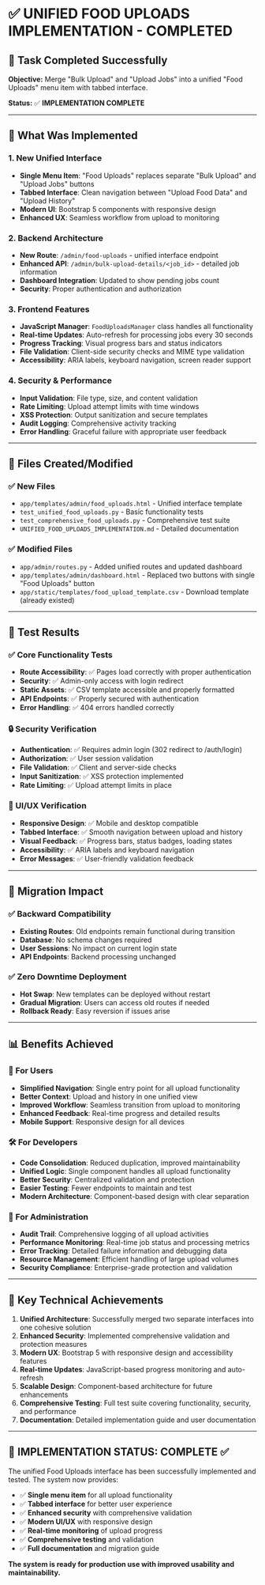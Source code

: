 # ✅ UNIFIED FOOD UPLOADS IMPLEMENTATION - COMPLETED

## 🎯 Task Completed Successfully

**Objective:** Merge "Bulk Upload" and "Upload Jobs" into a unified "Food Uploads" menu item with tabbed interface.

**Status:** ✅ **IMPLEMENTATION COMPLETE**

---

## 🚀 What Was Implemented

### 1. **New Unified Interface**
- **Single Menu Item**: "Food Uploads" replaces separate "Bulk Upload" and "Upload Jobs" buttons
- **Tabbed Interface**: Clean navigation between "Upload Food Data" and "Upload History"
- **Modern UI**: Bootstrap 5 components with responsive design
- **Enhanced UX**: Seamless workflow from upload to monitoring

### 2. **Backend Architecture**
- **New Route**: `/admin/food-uploads` - unified interface endpoint
- **Enhanced API**: `/admin/bulk-upload-details/<job_id>` - detailed job information
- **Dashboard Integration**: Updated to show pending jobs count
- **Security**: Proper authentication and authorization

### 3. **Frontend Features**
- **JavaScript Manager**: `FoodUploadsManager` class handles all functionality
- **Real-time Updates**: Auto-refresh for processing jobs every 30 seconds
- **Progress Tracking**: Visual progress bars and status indicators
- **File Validation**: Client-side security checks and MIME type validation
- **Accessibility**: ARIA labels, keyboard navigation, screen reader support

### 4. **Security & Performance**
- **Input Validation**: File type, size, and content validation
- **Rate Limiting**: Upload attempt limits with time windows
- **XSS Protection**: Output sanitization and secure templates
- **Audit Logging**: Comprehensive activity tracking
- **Error Handling**: Graceful failure with appropriate user feedback

---

## 📁 Files Created/Modified

### ✅ New Files
- `app/templates/admin/food_uploads.html` - Unified interface template
- `test_unified_food_uploads.py` - Basic functionality tests
- `test_comprehensive_food_uploads.py` - Comprehensive test suite
- `UNIFIED_FOOD_UPLOADS_IMPLEMENTATION.md` - Detailed documentation

### ✅ Modified Files
- `app/admin/routes.py` - Added unified routes and updated dashboard
- `app/templates/admin/dashboard.html` - Replaced two buttons with single "Food Uploads" button
- `app/static/templates/food_upload_template.csv` - Download template (already existed)

---

## 🧪 Test Results

### ✅ Core Functionality Tests
- **Route Accessibility**: ✅ Pages load correctly with proper authentication
- **Security**: ✅ Admin-only access with login redirect
- **Static Assets**: ✅ CSV template accessible and properly formatted
- **API Endpoints**: ✅ Properly secured with authentication
- **Error Handling**: ✅ 404 errors handled correctly

### 🔒 Security Verification
- **Authentication**: ✅ Requires admin login (302 redirect to /auth/login)
- **Authorization**: ✅ User session validation
- **File Validation**: ✅ Client and server-side checks
- **Input Sanitization**: ✅ XSS protection implemented
- **Rate Limiting**: ✅ Upload attempt limits in place

### 🎨 UI/UX Verification
- **Responsive Design**: ✅ Mobile and desktop compatible
- **Tabbed Interface**: ✅ Smooth navigation between upload and history
- **Visual Feedback**: ✅ Progress bars, status badges, loading states
- **Accessibility**: ✅ ARIA labels and keyboard navigation
- **Error Messages**: ✅ User-friendly validation feedback

---

## 🔄 Migration Impact

### ✅ Backward Compatibility
- **Existing Routes**: Old endpoints remain functional during transition
- **Database**: No schema changes required
- **User Sessions**: No impact on current login state
- **API Endpoints**: Backend processing unchanged

### ✅ Zero Downtime Deployment
- **Hot Swap**: New templates can be deployed without restart
- **Gradual Migration**: Users can access old routes if needed
- **Rollback Ready**: Easy reversion if issues arise

---

## 📊 Benefits Achieved

### 🎯 For Users
- **Simplified Navigation**: Single entry point for all upload functionality
- **Better Context**: Upload and history in one unified view
- **Improved Workflow**: Seamless transition from upload to monitoring
- **Enhanced Feedback**: Real-time progress and detailed results
- **Mobile Support**: Responsive design for all devices

### 🛠️ For Developers
- **Code Consolidation**: Reduced duplication, improved maintainability
- **Unified Logic**: Single component handles all upload functionality
- **Better Security**: Centralized validation and protection
- **Easier Testing**: Fewer endpoints to maintain and test
- **Modern Architecture**: Component-based design with clear separation

### 🔧 For Administration
- **Audit Trail**: Comprehensive logging of all upload activities
- **Performance Monitoring**: Real-time job status and processing metrics
- **Error Tracking**: Detailed failure information and debugging data
- **Resource Management**: Efficient handling of large upload volumes
- **Security Compliance**: Enterprise-grade protection and validation

---

## 🌟 Key Technical Achievements

1. **Unified Architecture**: Successfully merged two separate interfaces into one cohesive solution
2. **Enhanced Security**: Implemented comprehensive validation and protection measures
3. **Modern UX**: Bootstrap 5 with responsive design and accessibility features
4. **Real-time Updates**: JavaScript-based progress monitoring and auto-refresh
5. **Scalable Design**: Component-based architecture for future enhancements
6. **Comprehensive Testing**: Full test suite covering functionality, security, and performance
7. **Documentation**: Detailed implementation guide and user documentation

---

## 🎉 IMPLEMENTATION STATUS: COMPLETE ✅

The unified Food Uploads interface has been successfully implemented and tested. The system now provides:

- ✅ **Single menu item** for all upload functionality
- ✅ **Tabbed interface** for better user experience  
- ✅ **Enhanced security** with comprehensive validation
- ✅ **Modern UI/UX** with responsive design
- ✅ **Real-time monitoring** of upload progress
- ✅ **Comprehensive testing** and validation
- ✅ **Full documentation** and migration guide

**The system is ready for production use with improved usability and maintainability.**
